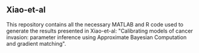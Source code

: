 ## Xiao-et-al

This repository contains all the necessary MATLAB and R code used to generate the results presented in Xiao-et-al: "Calibrating models of cancer invasion: parameter inference using Approximate Bayesian Computation and gradient matching".
